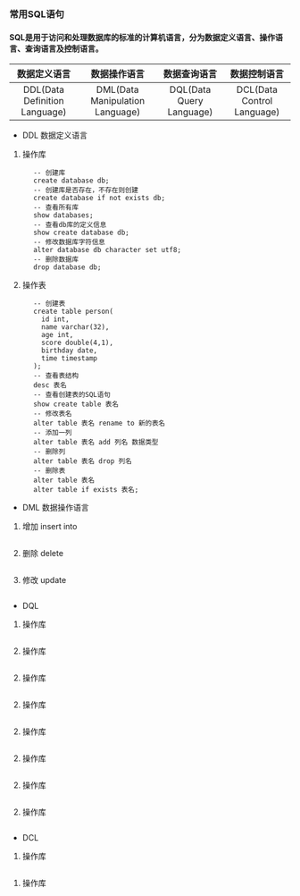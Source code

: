 ### 常用SQL语句 

#### SQL是用于访问和处理数据库的标准的计算机语言，分为数据定义语言、操作语言、查询语言及控制语言。

| 数据定义语言 | 数据操作语言 | 数据查询语言 | 数据控制语言 | 
| :---: | :---: | :---: | :---: | 
| DDL(Data Definition Language) | DML(Data Manipulation Language) | DQL(Data Query Language) |  DCL(Data Control Language) | 

  * DDL 数据定义语言

  1. 操作库 

``` 
      -- 创建库
      create database db;
      -- 创建库是否存在，不存在则创建 
      create database if not exists db;
      -- 查看所有库
      show databases;
      -- 查看db库的定义信息 
      show create database db;
      -- 修改数据库字符信息
      alter database db character set utf8;
      -- 删除数据库
      drop database db;
  ``` 

  2. 操作表 

``` 
      -- 创建表 
      create table person(
        id int,
        name varchar(32),
        age int,
        score double(4,1),
        birthday date,
        time timestamp
      );
      -- 查看表结构
      desc 表名
      -- 查看创建表的SQL语句
      show create table 表名
      -- 修改表名
      alter table 表名 rename to 新的表名
      -- 添加一列
      alter table 表名 add 列名 数据类型
      -- 删除列
      alter table 表名 drop 列名
      -- 删除表
      alter table 表名
      alter table if exists 表名;

``` 

  * DML 数据操作语言 

  1. 增加 insert into

``` 

``` 

  2. 删除 delete  

``` 

``` 

  3. 修改 update  

``` 

``` 

  * DQL 

  1. 操作库 

``` 

``` 

  2. 操作库 

``` 

``` 

  2. 操作库 

``` 

``` 

  2. 操作库 

``` 

``` 

  2. 操作库 

``` 

``` 

  2. 操作库 

``` 

``` 

  2. 操作库 

``` 

``` 

  2. 操作库 

``` 

``` 

  * DCL 

1. 操作库 

``` 

``` 

1. 操作库 

``` 

``` 
